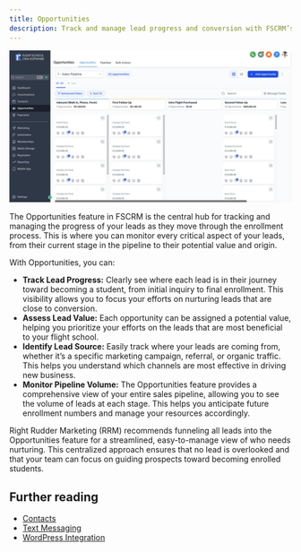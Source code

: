 ```yaml
---
title: Opportunities
description: Track and manage lead progress and conversion with FSCRM’s Opportunities feature.
---
```


![Opportunities](/public/features/fscrm-opportunities-feature.webp)

The Opportunities feature in FSCRM is the central hub for tracking and managing the progress of your leads as they move through the enrollment process. This is where you can monitor every critical aspect of your leads, from their current stage in the pipeline to their potential value and origin.

With Opportunities, you can:

- **Track Lead Progress:** Clearly see where each lead is in their journey toward becoming a student, from initial inquiry to final enrollment. This visibility allows you to focus your efforts on nurturing leads that are close to conversion.
- **Assess Lead Value:** Each opportunity can be assigned a potential value, helping you prioritize your efforts on the leads that are most beneficial to your flight school.
- **Identify Lead Source:** Easily track where your leads are coming from, whether it’s a specific marketing campaign, referral, or organic traffic. This helps you understand which channels are most effective in driving new business.
- **Monitor Pipeline Volume:** The Opportunities feature provides a comprehensive view of your entire sales pipeline, allowing you to see the volume of leads at each stage. This helps you anticipate future enrollment numbers and manage your resources accordingly.

Right Rudder Marketing (RRM) recommends funneling all leads into the Opportunities feature for a streamlined, easy-to-manage view of who needs nurturing. This centralized approach ensures that no lead is overlooked and that your team can focus on guiding prospects toward becoming enrolled students.

## Further reading

- [Contacts](/features/contacts)
- [Text Messaging](/features/text-messaging)
- [WordPress Integration](/integrations/wordpress)
